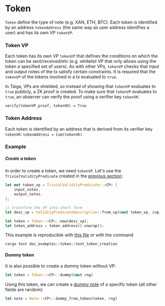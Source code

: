 # Token

`Token` define the type of note (e.g. XAN, ETH, BTC). Each token is identified by an address `tokenAddress` (the same way as user address identifies a user) and has its own VP `tokenVP`.

### Token VP
Each token has its own VP `tokenVP` that defines the conditions on which the token can be sent/received/etc (e.g. whitelist VP that only allows using the token a specified set of users). As with other VPs, `tokenVP` checks that input and output notes of the tx satisfy certain constraints.
It is required that the `tokenVP` of the tokens involved in a tx evaluated to `true`.

In Taiga, VPs are shielded, so instead of showing that `tokenVP` evaluates to `true` publicly, a ZK proof is created. To make sure that `tokenVP`  evaluates to `true`, an observer can verify the proof using  a verifier key `tokenVK`:

```verify(tokenVP_proof, tokenVK) = True```

### Token Address
Each token is identified by an address that is derived from its verifier key `tokenVK`:
`tokenAddress = Com(tokenVK)`


### Example
##### Create a token
In order to create a token, we need `tokenVP`. Let's use the `TrivialValidityPredicate` created in the [previous section](./validity-predicates.md):
```rust
let mut token_vp = TrivialValidityPredicate::<CP> {
	input_notes,
	output_notes,
};

// transform the VP into short form 
let desc_vp = ValidityPredicateDescription::from_vp(&mut token_vp, &vp_setup).unwrap();

let token = Token::<CP>::new(desc_vp);
let token_address = token.address().unwrap();
```
This example is reproducible with [this file](../../src/doc_examples/token.rs) or with the command
```
cargo test doc_examples::token::test_token_creation
```

#### Dummy token

It is also possible to create a dummy token without VP:

```rust
let token = Token::<CP>::dummy(&mut rng)
```

Using this token, we can create a [dummy note](./notes.md) of a specific token (all other fields are random):

```rust
let note = Note::<CP>::dummy_from_token(token, rng)
```
